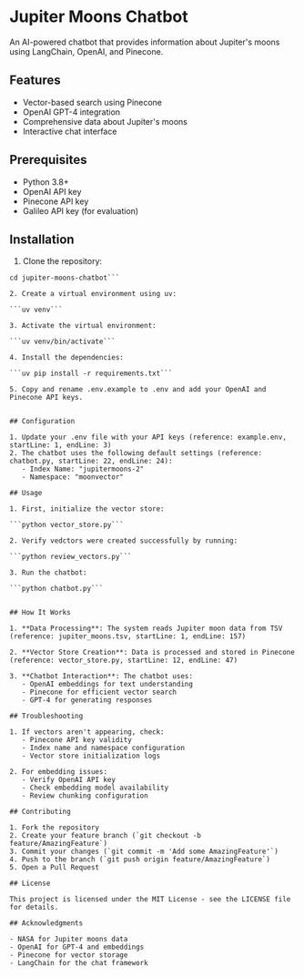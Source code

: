 # Jupiter Moons Chatbot

An AI-powered chatbot that provides information about Jupiter's moons using LangChain, OpenAI, and Pinecone.

## Features
- Vector-based search using Pinecone
- OpenAI GPT-4 integration
- Comprehensive data about Jupiter's moons
- Interactive chat interface

## Prerequisites
- Python 3.8+
- OpenAI API key
- Pinecone API key
- Galileo API key (for evaluation)

## Installation
1. Clone the repository:

```git clone https://github.com/erinmikailstaples/jupiter-moons-chatbot.git
cd jupiter-moons-chatbot```

2. Create a virtual environment using uv:

```uv venv```

3. Activate the virtual environment:

```uv venv/bin/activate```

4. Install the dependencies:

```uv pip install -r requirements.txt```

5. Copy and rename .env.example to .env and add your OpenAI and Pinecone API keys.


## Configuration

1. Update your .env file with your API keys (reference: example.env, startLine: 1, endLine: 3)
2. The chatbot uses the following default settings (reference: chatbot.py, startLine: 22, endLine: 24):
   - Index Name: "jupitermoons-2"
   - Namespace: "moonvector"

## Usage

1. First, initialize the vector store:

```python vector_store.py```

2. Verify vedctors were created successfully by running:

```python review_vectors.py```

3. Run the chatbot:

```python chatbot.py```


## How It Works

1. **Data Processing**: The system reads Jupiter moon data from TSV (reference: jupiter_moons.tsv, startLine: 1, endLine: 157)

2. **Vector Store Creation**: Data is processed and stored in Pinecone (reference: vector_store.py, startLine: 12, endLine: 47)

3. **Chatbot Interaction**: The chatbot uses:
   - OpenAI embeddings for text understanding
   - Pinecone for efficient vector search
   - GPT-4 for generating responses

## Troubleshooting

1. If vectors aren't appearing, check:
   - Pinecone API key validity
   - Index name and namespace configuration
   - Vector store initialization logs

2. For embedding issues:
   - Verify OpenAI API key
   - Check embedding model availability
   - Review chunking configuration

## Contributing

1. Fork the repository
2. Create your feature branch (`git checkout -b feature/AmazingFeature`)
3. Commit your changes (`git commit -m 'Add some AmazingFeature'`)
4. Push to the branch (`git push origin feature/AmazingFeature`)
5. Open a Pull Request

## License

This project is licensed under the MIT License - see the LICENSE file for details.

## Acknowledgments

- NASA for Jupiter moons data
- OpenAI for GPT-4 and embeddings
- Pinecone for vector storage
- LangChain for the chat framework
